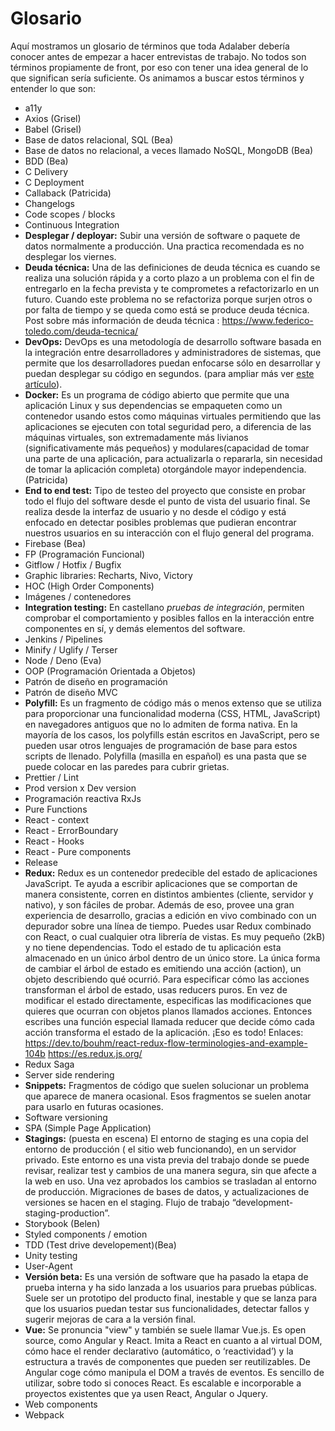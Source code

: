 # Glosario
Aquí mostramos un glosario de términos que toda Adalaber debería conocer antes de empezar a hacer entrevistas de trabajo. No todos son términos propiamente de front, por eso con tener una idea general de lo que significan sería suficiente. Os animamos a buscar estos términos y entender lo que son:

- a11y
- Axios (Grisel)
- Babel (Grisel)
- Base de datos relacional, SQL (Bea)
- Base de datos no relacional, a veces llamado NoSQL, MongoDB (Bea)
- BDD (Bea)
- C Delivery
- C Deployment
- Callaback (Patricida)
- Changelogs
- Code scopes / blocks
- Continuous Integration
- **Desplegar / deployar:** Subir una versión de software o paquete de datos normalmente a producción. Una practica recomendada es no desplegar los viernes.
- **Deuda técnica:** Una de las definiciones de deuda técnica es cuando se realiza una solución rápida y a corto plazo a un problema
con el fin de entregarlo en la fecha prevista  y te comprometes a refactorizarlo en un futuro. Cuando este problema no se refactoriza
porque surjen otros o por falta de tiempo y se queda como está se produce deuda técnica. Post sobre más información de deuda técnica : https://www.federico-toledo.com/deuda-tecnica/
- **DevOps:** DevOps es una metodología de desarrollo software basada en la integración entre desarrolladores y administradores de sistemas, que permite que los desarrolladores puedan enfocarse sólo en desarrollar y puedan desplegar su código en segundos. (para ampliar más ver [este artículo](https://www.paradigmadigital.com/techbiz/que-es-devops-y-sobre-todo-que-no-es-devops/)).
- **Docker:** Es un programa de código abierto que permite que una aplicación Linux y sus dependencias se empaqueten como un contenedor usando estos como máquinas virtuales permitiendo que las aplicaciones se ejecuten con total seguridad pero, a diferencia de las máquinas virtuales, son extremadamente más livianos (significativamente más pequeños) y modulares(capacidad de tomar una parte de una aplicación, para actualizarla o repararla, sin necesidad de tomar la aplicación completa) otorgándole mayor independencia.(Patricida)
- **End to end test:** Tipo de testeo del proyecto que consiste en probar todo el flujo del software desde el punto de vista del usuario final. Se realiza desde la interfaz de usuario y no desde el código y está enfocado en detectar posibles problemas que pudieran encontrar nuestros usuarios en su interacción con el flujo general del programa.
- Firebase (Bea)
- FP (Programación Funcional)
- Gitflow / Hotfix / Bugfix
- Graphic libraries: Recharts, Nivo, Victory
- HOC (High Order Components)
- Imágenes / contenedores
- **Integration testing:** En castellano *pruebas de integración*, permiten comprobar el comportamiento y posibles fallos en la interacción entre componentes en sí, y demás elementos del software.
- Jenkins / Pipelines
- Minify / Uglify / Terser
- Node / Deno (Eva)
- OOP (Programación Orientada a Objetos)
- Patrón de diseño en programación
- Patrón de diseño MVC
- **Polyfill:** Es un fragmento de código más o menos extenso que se utiliza para proporcionar una funcionalidad moderna (CSS, HTML, JavaScript) en navegadores antiguos que no lo admiten de forma nativa. En la mayoría de los casos, los polyfills están escritos en JavaScript, pero se pueden usar otros lenguajes de programación de base para estos scripts de llenado. Polyfilla (masilla en español) es una pasta que se puede colocar en las paredes para cubrir grietas. 
- Prettier / Lint
- Prod version x Dev version
- Programación reactiva RxJs
- Pure Functions
- React - context
- React - ErrorBoundary
- React - Hooks
- React - Pure components
- Release
- **Redux:** Redux es un contenedor predecible del estado de aplicaciones JavaScript. Te ayuda a escribir aplicaciones que se comportan de manera consistente, corren en distintos ambientes (cliente, servidor y nativo), y son fáciles de probar. Además de eso, provee una gran experiencia de desarrollo, gracias a edición en vivo combinado con un depurador sobre una línea de tiempo. Puedes usar Redux combinado con React, o cual cualquier otra librería de vistas. Es muy pequeño (2kB) y no tiene dependencias.
Todo el estado de tu aplicación esta almacenado en un único árbol dentro de un único store. La única forma de cambiar el árbol de estado es emitiendo una acción (action), un objeto describiendo qué ocurrió.
Para especificar cómo las acciones transforman el árbol de estado, usas reducers puros.
En vez de modificar el estado directamente, especificas las modificaciones que quieres que ocurran con objetos planos llamados acciones. Entonces escribes una función especial llamada reducer que decide cómo cada acción transforma el estado de la aplicación.
¡Eso es todo! 
Enlaces: 
https://dev.to/bouhm/react-redux-flow-terminologies-and-example-104b 
https://es.redux.js.org/
- Redux Saga
- Server side rendering
- **Snippets:** Fragmentos de código que suelen solucionar un problema que aparece de manera ocasional. Esos fragmentos se suelen anotar 
para usarlo en futuras ocasiones.
- Software versioning
- SPA (Simple Page Application)
- **Stagings:** (puesta en escena) El entorno de staging es una copia del entorno de producción ( el sitio web funcionando), en un servidor privado. Este entorno es una vista previa del trabajo donde se puede revisar, realizar test y cambios de una manera segura, sin que afecte a la web en uso.  Una vez aprobados los cambios se trasladan al entorno de producción. Migraciones de bases de datos, y actualizaciones de versiones se hacen en el staging. Flujo de trabajo “development-staging-production”.
- Storybook (Belen)
- Styled components / emotion
- TDD (Test drive developement)(Bea)
- Unity testing
- User-Agent
- **Versión beta:** Es una versión de software que ha pasado la etapa de prueba interna y ha sido lanzada a los usuarios para pruebas públicas. Suele ser un prototipo del producto final, inestable y que se lanza para que los usuarios puedan testar sus funcionalidades, detectar fallos y sugerir mejoras de cara a la versión final. 
- **Vue:** Se pronuncia "view" y también se suele llamar Vue.js. Es open source, como Angular y React. Imita a React en cuanto a al virtual DOM, cómo hace el render declarativo (automático, o ‘reactividad’) y la estructura a través de componentes que pueden ser reutilizables. De Angular coge cómo manipula el DOM a través de eventos. Es sencillo de utilizar, sobre todo si conoces React. Es escalable e incorporable a proyectos existentes que ya usen React, Angular o Jquery.
- Web components
- Webpack




